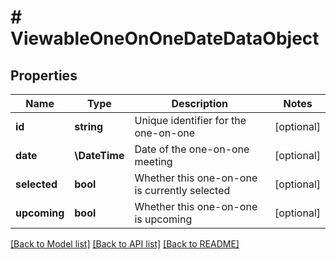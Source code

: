 # # ViewableOneOnOneDateDataObject

## Properties

Name | Type | Description | Notes
------------ | ------------- | ------------- | -------------
**id** | **string** | Unique identifier for the one-on-one | [optional]
**date** | **\DateTime** | Date of the one-on-one meeting | [optional]
**selected** | **bool** | Whether this one-on-one is currently selected | [optional]
**upcoming** | **bool** | Whether this one-on-one is upcoming | [optional]

[[Back to Model list]](../../README.md#models) [[Back to API list]](../../README.md#endpoints) [[Back to README]](../../README.md)
